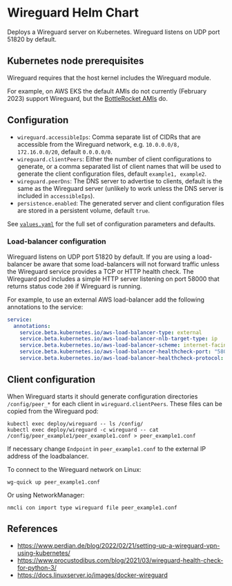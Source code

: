 # Wireguard Helm Chart

Deploys a Wireguard server on Kubernetes.
Wireguard listens on UDP port 51820 by default.


## Kubernetes node prerequisites

Wireguard requires that the host kernel includes the Wireguard module.

For example, on AWS EKS the default AMIs do not currently (February 2023) support Wireguard, but the [BottleRocket AMIs](https://docs.aws.amazon.com/eks/latest/userguide/launch-node-bottlerocket.html) do.


## Configuration

- `wireguard.accessibleIps`: Comma separate list of CIDRs that are accessible from the Wireguard network, e.g. `10.0.0.0/8, 172.16.0.0/20`, default `0.0.0.0/0`.
- `wireguard.clientPeers`: Either the number of client configurations to generate, or a comma separated list of client names that will be used to generate the client configuration files, default `example1, example2`.
- `wireguard.peerDns`: The DNS server to advertise to clients, default is the same as the Wireguard server (unlikely to work unless the DNS server is included in `accessibleIps`).
- `persistence.enabled`: The generated server and client configuration files are stored in a persistent volume, default `true`.

See [`values.yaml`](./values.yaml) for the full set of configuration parameters and defaults.


### Load-balancer configuration

Wireguard listens on UDP port 51820 by default.
If you are using a load-balancer be aware that some load-balancers will not forward traffic unless the Wireguard service provides a TCP or HTTP health check.
The Wireguard pod includes a simple HTTP server listening on port 58000 that returns status code `200` if Wireguard is running.

For example, to use an external AWS load-balancer add the following annotations to the service:

```yaml
service:
  annotations:
    service.beta.kubernetes.io/aws-load-balancer-type: external
    service.beta.kubernetes.io/aws-load-balancer-nlb-target-type: ip
    service.beta.kubernetes.io/aws-load-balancer-scheme: internet-facing
    service.beta.kubernetes.io/aws-load-balancer-healthcheck-port: "58000"
    service.beta.kubernetes.io/aws-load-balancer-healthcheck-protocol: TCP
```


## Client configuration

When Wireguard starts it should generate configuration directories `/config/peer_*` for each client in `wireguard.clientPeers`.
These files can be copied from the Wireguard pod:

```
kubectl exec deploy/wireguard -- ls /config/
kubectl exec deploy/wireguard -c wireguard -- cat /config/peer_example1/peer_example1.conf > peer_example1.conf
```
If necessary change `Endpoint` in `peer_example1.conf` to the external IP address of the loadbalancer.

To connect to the Wireguard network on Linux:

```
wg-quick up peer_example1.conf
```
Or using NetworkManager:
```
nmcli con import type wireguard file peer_example1.conf
```


## References

- https://www.perdian.de/blog/2022/02/21/setting-up-a-wireguard-vpn-using-kubernetes/
- https://www.procustodibus.com/blog/2021/03/wireguard-health-check-for-python-3/
- https://docs.linuxserver.io/images/docker-wireguard
